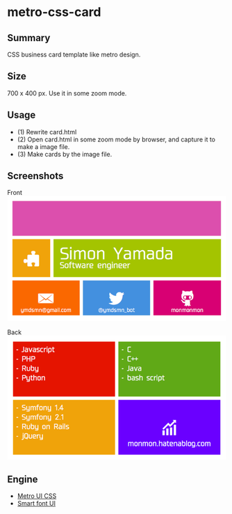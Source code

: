 metro-css-card
==============

Summary
-------
CSS business card template like metro design.

Size
----
700 x 400 px. Use  it in some zoom mode.

Usage
-----
- (1) Rewrite card.html
- (2) Open card.html in some zoom mode by browser, and capture it to make a image file.
- (3) Make cards by the image file.

Screenshots
-----------
Front
![front](https://raw.githubusercontent.com/monmonmon/metro-css-card/master/screenshots/1_front.png)

Back
![back](https://raw.githubusercontent.com/monmonmon/metro-css-card/master/screenshots/2_back.png)

Engine
------
- [Metro UI CSS](http://metroui.org.ua/)
- [Smart font UI](http://www.flopdesign.com/freefont/smartfont.html)
